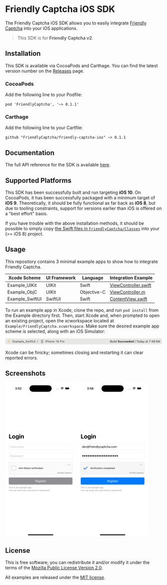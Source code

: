 # Friendly Captcha iOS SDK

The Friendly Captcha iOS SDK allows you to easily integrate [Friendly Captcha](https://friendlycaptcha.com) into your iOS applications.

>This SDK is for **Friendly Captcha v2**.

## Installation

This SDK is available via CocoaPods and Carthage. You can find the latest version number on the [Releases](https://github.com/FriendlyCaptcha/friendly-captcha-ios/releases) page.

### CocoaPods

Add the following line to your Podfile:

```
pod 'FriendlyCaptcha', '~> 0.1.1'
```

### Carthage

Add the following line to your Cartfile:

```
github "FriendlyCaptcha/friendly-captcha-ios" ~> 0.1.1
```

## Documentation

The full API reference for the SDK is available [here](https://friendlycaptcha.github.io/friendly-captcha-ios/documentation/friendlycaptcha).

## Supported Platforms

This SDK has been successfully built and run targeting **iOS 10**. On CocoaPods, it has been successfully packaged with a minimum target of **iOS 9**. Theoretically, it should be fully functional as far back as **iOS 8**, but due to tooling constraints, support for versions earlier than iOS is offered on a "best effort" basis.

If you have trouble with the above installation methods, it should be possible to simply copy [the Swift files in `FriendlyCaptcha/Classes`](https://github.com/FriendlyCaptcha/friendly-captcha-ios/tree/main/FriendlyCaptcha/Classes) into your (>= iOS 8) project.

## Usage

This repository contains 3 minimal example apps to show how to integrate Friendly Captcha.

| Xcode Scheme | UI Framework | Language | Integration Example |
| ------------ | ------------ | -------- | ---- |
| Example_UIKit | UIKit | Swift | [ViewController.swift](https://github.com/FriendlyCaptcha/friendly-captcha-ios/blob/main/Example/UIKit/ViewController.swift) |
| Example_ObjC | UIKit | Objective-C | [ViewController.m](https://github.com/FriendlyCaptcha/friendly-captcha-ios/blob/main/Example/ObjectiveC/ViewController.m) |
| Example_SwiftUI | SwiftUI | Swift | [ContentView.swift](https://github.com/FriendlyCaptcha/friendly-captcha-ios/blob/main/Example/SwiftUI/ContentView.swift) |

To run an example app in Xcode, clone the repo, and run `pod install` from the Example directory first. Then, start Xcode and, when prompted to open an existing project, open the xcworkspace located at `Example/FriendlyCaptcha.xcworkspace`. Make sure the desired example app scheme is selected, along with an iOS Simulator:

![Xcode scheme and destination selector](https://raw.githubusercontent.com/FriendlyCaptcha/friendly-captcha-ios/main/screenshots/xcode-top-bar.png)

Xcode can be finicky; sometimes closing and restarting it can clear reported errors.

## Screenshots

<p float="left">
  <img width="45%" alt="An example disabled login page with Friendly Captcha" src="https://raw.githubusercontent.com/FriendlyCaptcha/friendly-captcha-ios/main/screenshots/disabled.png" />
  <img width="45%" alt="An example enabled login page with Friendly Captcha" src="https://raw.githubusercontent.com/FriendlyCaptcha/friendly-captcha-ios/main/screenshots/enabled.png" />
</p>

## License

This is free software; you can redistribute it and/or modify it under the terms of the [Mozilla Public License Version 2.0](https://github.com/FriendlyCaptcha/friendly-captcha-ios/blob/main/Example/LICENSE).

All examples are released under the [MIT license](https://github.com/FriendlyCaptcha/friendly-captcha-ios/blob/main/FriendlyCaptcha/LICENSE).
